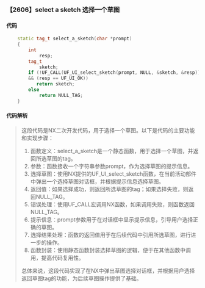 ### 【2606】select a sketch 选择一个草图

#### 代码

```cpp
    static tag_t select_a_sketch(char *prompt)  
    {  
        int  
            resp;  
        tag_t  
            sketch;  
        if (!UF_CALL(UF_UI_select_sketch(prompt, NULL, &sketch, &resp))  
        && (resp == UF_UI_OK))  
           return sketch;  
        else  
            return NULL_TAG;  
    }

```

#### 代码解析

> 这段代码是NX二次开发代码，用于选择一个草图。以下是代码的主要功能和实现步骤：
>
> 1. 函数定义：select_a_sketch是一个静态函数，用于选择一个草图，并返回所选草图的tag。
> 2. 参数：函数接收一个字符串参数prompt，作为选择草图的提示信息。
> 3. 选择草图：使用NX提供的UF_UI_select_sketch函数，在当前活动部件中弹出一个选择草图对话框，并根据提示信息选择草图。
> 4. 返回值：如果选择成功，则返回所选草图的tag；如果选择失败，则返回NULL_TAG。
> 5. 错误处理：使用UF_CALL宏调用NX函数，如果调用失败，则函数返回NULL_TAG。
> 6. 提示信息：prompt参数用于在对话框中显示提示信息，引导用户选择正确的草图。
> 7. 选择结果处理：函数的返回值用于在后续代码中引用所选草图，进行进一步的操作。
> 8. 函数封装：使用静态函数封装选择草图的逻辑，便于在其他函数中调用，提高代码复用性。
>
> 总体来说，这段代码实现了在NX中弹出草图选择对话框，并根据用户选择返回草图tag的功能，为后续草图操作提供了基础。
>
